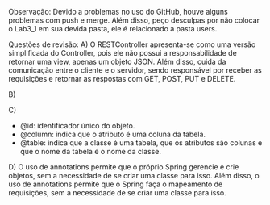 Observação:
Devido a problemas no uso do GitHub, houve alguns problemas com push e merge. Além disso, peço desculpas por não colocar o Lab3_1 em sua devida pasta, ele é relacionado a pasta users.

Questões de revisão:
A)
O RESTController apresenta-se como uma versão simplificada do Controller, pois ele não possui a responsabilidade de retornar uma view, apenas um objeto JSON. Além disso, cuida da comunicação entre o cliente e o servidor, sendo responsável por receber as requisições e retornar as respostas com GET, POST, PUT e DELETE.

B)


C)
- @id: identificador único do objeto.
- @column: indica que o atributo é uma coluna da tabela.
- @table: indica que a classe é uma tabela, que os atributos são colunas e que o nome da tabela é o nome da classe.

D)
O uso de annotations permite que o próprio Spring gerencie e crie objetos, sem a necessidade de se criar uma classe para isso. Além disso, o uso de annotations permite que o Spring faça o mapeamento de requisições, sem a necessidade de se criar uma classe para isso.